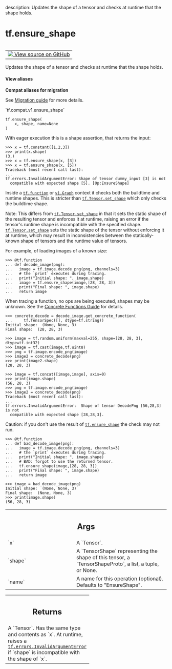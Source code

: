 description: Updates the shape of a tensor and checks at runtime that the shape holds.

<div itemscope itemtype="http://developers.google.com/ReferenceObject">
<meta itemprop="name" content="tf.ensure_shape" />
<meta itemprop="path" content="Stable" />
</div>

# tf.ensure_shape

<!-- Insert buttons and diff -->

<table class="tfo-notebook-buttons tfo-api nocontent" align="left">
<td>
  <a target="_blank" href="https://github.com/tensorflow/tensorflow/blob/r2.3/tensorflow/python/ops/check_ops.py#L2215-L2313">
    <img src="https://www.tensorflow.org/images/GitHub-Mark-32px.png" />
    View source on GitHub
  </a>
</td>
</table>



Updates the shape of a tensor and checks at runtime that the shape holds.

<section class="expandable">
  <h4 class="showalways">View aliases</h4>
  <p>
<b>Compat aliases for migration</b>
<p>See
<a href="https://www.tensorflow.org/guide/migrate">Migration guide</a> for
more details.</p>
<p>`tf.compat.v1.ensure_shape`</p>
</p>
</section>

<pre class="devsite-click-to-copy prettyprint lang-py tfo-signature-link">
<code>tf.ensure_shape(
    x, shape, name=None
)
</code></pre>



<!-- Placeholder for "Used in" -->

With eager execution this is a shape assertion, that returns the input:

```
>>> x = tf.constant([1,2,3])
>>> print(x.shape)
(3,)
>>> x = tf.ensure_shape(x, [3])
>>> x = tf.ensure_shape(x, [5])
Traceback (most recent call last):
...
tf.errors.InvalidArgumentError: Shape of tensor dummy_input [3] is not
  compatible with expected shape [5]. [Op:EnsureShape]
```

Inside a <a href="../tf/function.md"><code>tf.function</code></a> or <a href="../tf/Graph.md"><code>v1.Graph</code></a> context it checks both the buildtime and
runtime shapes. This is stricter than <a href="../tf/Tensor.md#set_shape"><code>tf.Tensor.set_shape</code></a> which only
checks the buildtime shape.

Note: This differs from <a href="../tf/Tensor.md#set_shape"><code>tf.Tensor.set_shape</code></a> in that it sets the static shape
of the resulting tensor and enforces it at runtime, raising an error if the
tensor's runtime shape is incompatible with the specified shape.
<a href="../tf/Tensor.md#set_shape"><code>tf.Tensor.set_shape</code></a> sets the static shape of the tensor without enforcing it
at runtime, which may result in inconsistencies between the statically-known
shape of tensors and the runtime value of tensors.

For example, of loading images of a known size:

```
>>> @tf.function
... def decode_image(png):
...   image = tf.image.decode_png(png, channels=3)
...   # the `print` executes during tracing.
...   print("Initial shape: ", image.shape)
...   image = tf.ensure_shape(image,[28, 28, 3])
...   print("Final shape: ", image.shape)
...   return image
```

When tracing a function, no ops are being executed, shapes may be unknown.
See the [Concrete Functions Guide](https://www.tensorflow.org/guide/concrete_function)
for details.

```
>>> concrete_decode = decode_image.get_concrete_function(
...     tf.TensorSpec([], dtype=tf.string))
Initial shape:  (None, None, 3)
Final shape:  (28, 28, 3)
```

```
>>> image = tf.random.uniform(maxval=255, shape=[28, 28, 3], dtype=tf.int32)
>>> image = tf.cast(image,tf.uint8)
>>> png = tf.image.encode_png(image)
>>> image2 = concrete_decode(png)
>>> print(image2.shape)
(28, 28, 3)
```

```
>>> image = tf.concat([image,image], axis=0)
>>> print(image.shape)
(56, 28, 3)
>>> png = tf.image.encode_png(image)
>>> image2 = concrete_decode(png)
Traceback (most recent call last):
...
tf.errors.InvalidArgumentError:  Shape of tensor DecodePng [56,28,3] is not
  compatible with expected shape [28,28,3].
```

Caution: if you don't use the result of <a href="../tf/ensure_shape.md"><code>tf.ensure_shape</code></a> the check may not
run.

```
>>> @tf.function
... def bad_decode_image(png):
...   image = tf.image.decode_png(png, channels=3)
...   # the `print` executes during tracing.
...   print("Initial shape: ", image.shape)
...   # BAD: forgot to use the returned tensor.
...   tf.ensure_shape(image,[28, 28, 3])
...   print("Final shape: ", image.shape)
...   return image
```

```
>>> image = bad_decode_image(png)
Initial shape:  (None, None, 3)
Final shape:  (None, None, 3)
>>> print(image.shape)
(56, 28, 3)
```

<!-- Tabular view -->
 <table class="responsive fixed orange">
<colgroup><col width="214px"><col></colgroup>
<tr><th colspan="2"><h2 class="add-link">Args</h2></th></tr>

<tr>
<td>
`x`
</td>
<td>
A `Tensor`.
</td>
</tr><tr>
<td>
`shape`
</td>
<td>
A `TensorShape` representing the shape of this tensor, a
`TensorShapeProto`, a list, a tuple, or None.
</td>
</tr><tr>
<td>
`name`
</td>
<td>
A name for this operation (optional). Defaults to "EnsureShape".
</td>
</tr>
</table>



<!-- Tabular view -->
 <table class="responsive fixed orange">
<colgroup><col width="214px"><col></colgroup>
<tr><th colspan="2"><h2 class="add-link">Returns</h2></th></tr>
<tr class="alt">
<td colspan="2">
A `Tensor`. Has the same type and contents as `x`. At runtime, raises a
<a href="../tf/errors/InvalidArgumentError.md"><code>tf.errors.InvalidArgumentError</code></a> if `shape` is incompatible with the shape
of `x`.
</td>
</tr>

</table>

